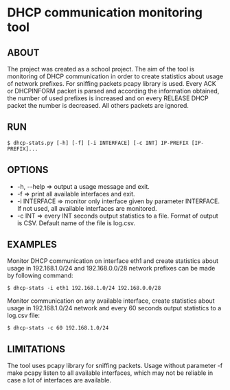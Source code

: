 # DHCP communication monitoring tool


## ABOUT
The project was created as a school project. The aim of the tool is monitoring of DHCP communication in order
to create statistics about usage of network prefixes. For sniffing packets pcapy library is used. Every ACK or
DHCPINFORM packet is parsed and according the information obtained, the number of used prefixes is increased
and on every RELEASE DHCP packet the number is decreased. All others packets are ignored.


## RUN

    $ dhcp-stats.py [-h] [-f] [-i INTERFACE] [-c INT] IP-PREFIX [IP-PREFIX]...


## OPTIONS

- -h, --help => output a usage message and exit.
- -f => print all available interfaces and exit.
- -i INTERFACE => monitor only interface given by parameter INTERFACE. If not used, all available interfaces are monitored.
- -c INT => every INT seconds output statistics to a file. Format of output is CSV. Default name of the file is log.csv.


## EXAMPLES
Monitor DHCP communication on interface eth1 and create statistics about usage in 192.168.1.0/24 and 192.168.0.0/28
network prefixes can be made by following command:

    $ dhcp-stats -i eth1 192.168.1.0/24 192.168.0.0/28

Monitor communication on any available interface, create statistics about usage in 192.168.1.0/24 network and every
60 seconds output statistics to a log.csv file:

    $ dhcp-stats -c 60 192.168.1.0/24


## LIMITATIONS
The tool uses pcapy library for sniffing packets. Usage without parameter -f make pcapy listen to all available
interfaces, which may not be reliable in case a lot of interfaces are available.

